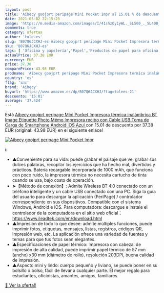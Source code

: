 ```yaml
---
layout: post
title: 'Aibecy goojprt peripage Mini Pocket Impr al 15.01 % de descuento'
date: 2021-05-02 22:15:23
image: 'https://m.media-amazon.com/images/I/41shzOy1yWL._SL500_._SL400_.jpg'
comments: true
category: ofertas
author: 'tole.es'
slug: 'B07Q6JCXHJ-es Aibecy goojprt peripage Mini Pocket Impresora térmica...'
sku: 'B07Q6JCXHJ-es'
tags: [ 'Oficina y papelería','Papel','Productos de papel para oficina','Rollos de papel térmico','aibecy','android', ]
actualPrice: 37.38 EUR
currency: EUR
price: 37.38
comparePrice: 43.98 EUR
prodname: 'Aibecy goojprt peripage Mini Pocket Impresora térmica inalámbrica BT Image Etiquette Photo Mémo Impresora recibo con Cable USB Toma de Carga de Smartphone Android iOS  Azul '
country: 'es'
flag: '🇪🇸'
brand: 'Aibecy'
buyurl: 'https://www.amazon.es/dp/B07Q6JCXHJ/?tag=tolees-21'
descuento: '15.01'
average: '37.424'
---
```


Está [Aibecy goojprt peripage Mini Pocket Impresora térmica inalámbrica BT Image Etiquette Photo Mémo Impresora recibo con Cable USB Toma de Carga de Smartphone Android iOS  Azul ](https://www.amazon.es/dp/B07Q6JCXHJ/?tag=tolees-21) con 15.01 de descuento por 37.38 EUR (original: 43.98 EUR) en el siguiente enlace!

[![Aibecy goojprt peripage Mini Pocket Impr](https://m.media-amazon.com/images/I/41shzOy1yWL._SL500_._SL400_.jpg)](https://www.amazon.es/dp/B07Q6JCXHJ/?tag=tolees-21)

ℹ️:

- ▲Conveniente para su vida: puede grabar el paisaje que ve, grabar sus dulces palabras, recopilar los ejercicios que ha hecho mal, divertidos y prácticos. Batería recargable incorporada de 1000 mAh, que funciona con poco ruido, la impresora térmica no necesita cartucho de tinta cuando se usa, bajo costo de operación.
- ➤【Método de conexión】: Admite Wireless BT 4.0 conectado con un teléfono inteligente y un cable USB conectado con una PC. Siga la guía del usuario para descargar la aplicación (PeriPage) / controlador correspondiente en sus dispositivos. Compatible con el sistema Windows, Android e iOS. Para computadora: descargue e instale el controlador de la computadora en el sitio web oficial：https://www.ileadtek.com/en/download.html
- ▲Impresión de todo lo que desee: admite múltiples funciones, puede imprimir fotos, etiquetas, mensajes, listas, registros, códigos QR, impresión web, etc. La aplicación ofrece una variedad de fuentes y temas para que tus fotos sean elegantes.
- ▲Especificaciones de papel térmico: Impresora con cabezal de impresión de alta calidad, puede imprimir papel térmico de 57 mm (ancho) x30 mm (diámetro de rollo), resolución 203DPI, buena calidad de impresión.
- ▲Aspecto mini y lindo: cuerpo pequeño y liviano, se puede poner en su bolsillo o bolso, fácil de llevar a cualquier parte. El mejor regalo para estudiantes, oficinistas, amantes, amigos, familiares.

[🛒 Ver la oferta!!](https://www.amazon.es/dp/B07Q6JCXHJ/?tag=tolees-21)
